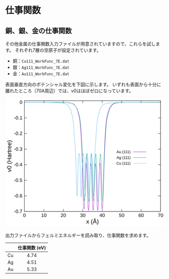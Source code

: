 # 仕事関数

## 銅、銀、金の仕事関数

その他金属の仕事関数入力ファイルが用意されていますので、これらを試します。
それぞれ7層の空原子が設定されています。

- 銅：`Cu111_WorkFunc_7E.dat`
- 銀：`Ag111_WorkFunc_7E.dat`
- 金：`Au111_WorkFunc_7E.dat`

表面垂直方向のポテンシャル変化を下図に示します。
いずれも表面から十分に離れたところ（70A周辺）では、v0はほぼゼロになっています。

![ポテンシャル](./images/pot.svg)

出力ファイルからフェルミエネルギーを読み取り、仕事関数を求めます。

|  | 仕事関数 (eV) |
| :-------: | :-------: |
| Cu | 4.74 |
| Ag | 4.51 |
| Au | 5.33 |
